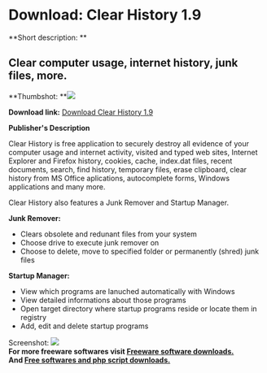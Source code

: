 # Download: Clear History 1.9

**Short description: **

## Clear computer usage, internet history, junk files, more.

  
**Thumbshot: **![](http://www.freewarefiles.com/screenshot/clearhistory19_md.jpg)   
  
**Download link:** [Download Clear History 1.9](http://freesoftwares.boysofts.com/Clear-History_program_34962.html)  
  

**Publisher's Description**  
  

Clear History is free application to securely destroy all evidence of your
computer usage and internet activity, visited and typed web sites, Internet
Explorer and Firefox history, cookies, cache, index.dat files, recent
documents, search, find history, temporary files, erase clipboard, clear
history from MS Office aplications, autocomplete forms, Windows applications
and many more.

Clear History also features a Junk Remover and Startup Manager.

**Junk Remover:**

  * Clears obsolete and redunant files from your system 
  * Choose drive to execute junk remover on 
  * Choose to delete, move to specified folder or permanently (shred) junk files 

**Startup Manager:**

  * View which programs are lanuched automatically with Windows 
  * View detailed informations about those programs 
  * Open target directory where startup programs reside or locate them in registry 
  * Add, edit and delete startup programs 

  
  
Screenshot: ![](http://www.freewarefiles.com/screenshot/clearhistory19.jpg)  
**For more freeware softwares visit [Freeware software downloads.](http://freesoftwares.boysofts.com/)**   
**And [Free softwares and php script downloads.](http://www.boysofts.com/)**

